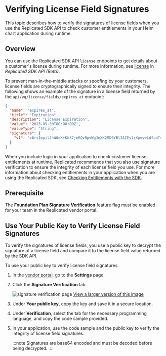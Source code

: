 # Verifying License Field Signatures

This topic describes how to verify the signatures of license fields when you use the Replicated SDK API to check customer entitlements in your Helm chart application during runtime.

## Overview

You can use the Replicated SDK API `license` endpoints to get details about a customer's license during runtime. For more information, see [license](/reference/replicated-sdk-apis#license) in _Replicated SDK API (Beta)_.

To prevent man-in-the-middle attacks or spoofing by your customers, license fields are cryptographically signed to ensure their integrity. The following shows an example of the signature in a license field returned by the `api/vq/license/fields/expires_at` endpoint:

```json
{
  "name": "expires_at",
  "title": "Expiration",
  "description": "License Expiration",
  "value": "2023-05-30T00:00:00Z",
  "valueType": "String",
  "signature": {
    "v1": "c6rsImpilJhW0eK+Kk37jeRQvBpvWgJeXK2MD0YBlIAZEs1zXpmvwLdfcoTsZMOj0lZbxkPN5dPhEPIVcQgrzfzwU5HIwQbwc2jwDrLBQS4hGOKdxOWXnBUNbztsHXMqlAYQsmAhspRLDhBiEoYpFV/8oaaAuNBrmRu/IVAW6ahB4KtP/ytruVdBup3gn1U/uPAl5lhzuBifaW+NDFfJxAX..."
  }
}
```

When you include logic in your application to check customer license entitlements at runtime, Replicated recommends that you also use signature verification to ensure the integrity of each license field you use. For more information about checking entitlements in your application when you are using the Replicated SDK, see [Checking Entitlements with the SDK](licenses-reference-sdk).

## Prerequisite

The **Foundation Plan Signature Verification** feature flag must be enabled for your team in the Replicated vendor portal.

## Use Your Public Key to Verify License Field Signatures

To verify the signatures of license fields, you use a public key to decrypt the signature of a license field and compare it to the license field value returned by the SDK API.

To use your public key to verify license field signatures:

1. In the [vendor portal](https://vendor.replicated.com), go to the **Settings** page.

1. Click the **Signature Verification** tab.

   ![signature verification page](/images/signature-verification.png)
   [View a larger version of this image](/images/signature-verification.png)

1. Under **Your public key**, copy the key and save it in a secure location.

1. Under **Verification**, select the tab for the necessary programming language, and copy the code sample provided.

1. In your application, use the code sample and the public key to verify the integrity of license field signatures.

   :::note
   Signatures are base64 encoded and must be decoded before being decrypted.
   :::